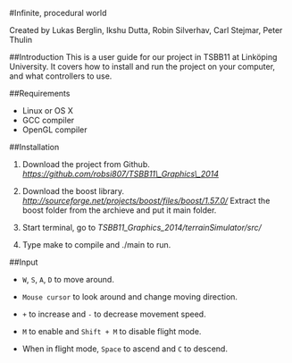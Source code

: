 #Infinite, procedural world

Created by
Lukas Berglin, Ikshu Dutta, Robin Silverhav, Carl Stejmar, Peter Thulin

##Introduction
This is a user guide for our project in TSBB11 at Linköping University. It covers how to install and run the project on your computer, and what controllers to use.

##Requirements
* Linux or OS X 
* GCC compiler
* OpenGL compiler

##Installation

1. Download the project from Github.
*https://github.com/robsi807/TSBB11\_Graphics\_2014*

2. Download the boost library.
*http://sourceforge.net/projects/boost/files/boost/1.57.0/*
Extract the boost folder from the archieve and put it main folder. 

3. Start terminal, go to *TSBB11\_Graphics\_2014/terrainSimulator/src/*

4. Type make to compile and ./main to run.


##Input

* `W`, `S`, `A`, `D` to move around.

* `Mouse cursor` to look around and change moving direction.

* `+` to increase and `-` to decrease movement speed.

* `M` to enable and `Shift + M` to disable flight mode.

* When in flight mode, `Space` to ascend and `C` to descend.

